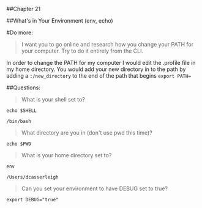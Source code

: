 ##Chapter 21

##What's in Your Environment (env, echo)

#Do more:

> I want you to go online and research how you change your PATH for your computer.
Try to do it entirely from the CLI.

In order to change the PATH for my computer I would edit the .profile file in my
home directory. You would add your new directory in to the path by adding a `:/new_directory`
to the end of the path that begins `export PATH=`


##Questions:

> What is your shell set to?

`echo $SHELL`
```
/bin/bash
```
> What directory are you in (don't use pwd this time)?

`echo $PWD`

> What is your home directory set to?

`env`
```
/Users/dcasserleigh
```
> Can you set your environment to have DEBUG set to true?

`export DEBUG="true"`
